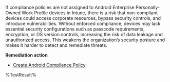 If compliance policies are not assigned to Android Enterprise Personally-Owned Work Profile devices in Intune, there is a risk that non-compliant devices could access corporate resources, bypass security controls, and introduce vulnerabilities. Without enforced compliance, devices may lack essential security configurations such as passcode requirements, encryption, or OS version controls, increasing the risk of data leakage and unauthorized access. This weakens the organization’s security posture and makes it harder to detect and remediate threats. 

**Remediation action**

- [Create Android Compliance Policy](https://learn.microsoft.com/en-us/intune/intune-service/protect/compliance-policy-create-android-for-work)

<!--- Results --->
%TestResult%
